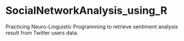 # SocialNetworkAnalysis_using_R
Practicing Neuro-Linguistic Programming to retrieve sentiment analysis result from Twitter users data.
